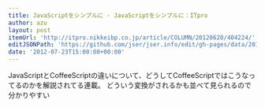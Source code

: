 ```yaml
---
title: JavaScriptをシンプルに - JavaScriptをシンプルに：ITpro
author: azu
layout: post
itemUrl: 'http://itpro.nikkeibp.co.jp/article/COLUMN/20120620/404224/'
editJSONPath: 'https://github.com/jser/jser.info/edit/gh-pages/data/2012/07/index.json'
date: '2012-07-23T15:00:00+00:00'
---
```

JavaScriptとCoffeeScriptの違いについて、どうしてCoffeeScriptではこうなってるのかを解説されてる連載。
どういう変換がされるかも並べて見られるので分かりやすい
